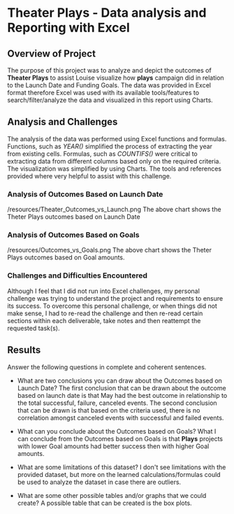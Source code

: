 # Theater Plays - Data analysis and Reporting with Excel 

## Overview of Project
The purpose of this project was to analyze and depict the outcomes of **Theater Plays** to assist Louise visualize how **plays** campaign did in relation to the Launch Date and Funding Goals.  The data was provided in Excel format therefore Excel was used with its available tools/features to search/filter/analyze the data and visualized in this report using Charts.

## Analysis and Challenges
The analysis of the data was performed using Excel functions and formulas.  Functions, such as *YEAR()* simplified the process of extracting the year from existing cells.  Formulas, such as *COUNTIFS()* were critical to extracting data from different columns based only on the required criteria.  The visualization was simplified by using Charts.  The tools and references provided where very helpful to assist with this challenge.

### Analysis of Outcomes Based on Launch Date
/resources/Theater_Outcomes_vs_Launch.png
The above chart shows the Theter Plays outcomes based on Launch Date 

### Analysis of Outcomes Based on Goals
/resources/Outcomes_vs_Goals.png
The above chart shows the Theter Plays outcomes based on Goal amounts.

### Challenges and Difficulties Encountered
Although I feel that I did not run into Excel challenges, my personal challenge was trying to understand the project and requirements to ensure its success.  To overcome this personal challenge, or when things did not make sense, I had to re-read the challenge and then re-read certain sections within each deliverable, take notes and then reattempt the requested task(s).

## Results
Answer the following questions in complete and coherent sentences.

- What are two conclusions you can draw about the Outcomes based on Launch Date?
The first conclusion that can be drawn about the outcome based on launch date is that May had the best outcome in relationship to the total successful, failure, canceled events.  The second conclusion that can be drawn is that based on the criteria used, there is no correlation amongst canceled events with successful and failed events.

- What can you conclude about the Outcomes based on Goals?
What I can conclude from the Outcomes based on Goals is that **Plays** projects with lower Goal amounts had better success then with higher Goal amounts.

- What are some limitations of this dataset?
I don't see limitations with the provided dataset, but more on the learned calculations/formulas could be used to analyze the dataset in case there are outliers. 

- What are some other possible tables and/or graphs that we could create?
A possible table that can be created is the box plots.